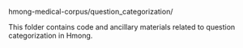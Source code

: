 hmong-medical-corpus/question_categorization/

This folder contains code and ancillary materials related to question categorization in Hmong.
